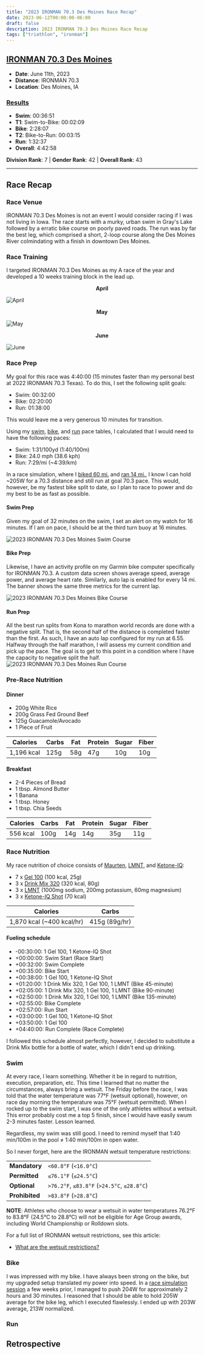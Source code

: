 ```yaml
---
title: "2023 IRONMAN 70.3 Des Moines Race Recap"
date: 2023-06-12T00:00:00-06:00
draft: false
description: 2023 IRONMAN 70.3 Des Moines Race Recap
tags: ["triathlon", "ironman"]
---
```


## [IRONMAN 70.3 Des Moines](https://www.ironman.com/im703-des-moines)
* **Date**: June 11th, 2023
* **Distance**: IRONMAN 70.3
* **Location**: Des Moines, IA

### [Results](https://www.ironman.com/im703-des-moines-results)
* **Swim**: 00:36:51
* **T1**: Swim-to-Bike: 00:02:09
* **Bike**: 2:28:07
* **T2**: Bike-to-Run: 00:03:15
* **Run**: 1:32:37
* **Overall**: 4:42:58

**Division Rank**: 7 | **Gender Rank**: 42 | **Overall Rank**: 43

---

## Race Recap

### Race Venue

IRONMAN 70.3 Des Moines is not an event I would consider racing if I was not living in Iowa. The race starts with a murky, urban swim in Gray's Lake followed by a erratic bike course on poorly paved roads. The run was by far the best leg, which comprised a short, 2-loop course along the Des Moines River colmindating with a finish in downtown Des Moines.

### Race Training

I targeted IRONMAN 70.3 Des Moines as my A race of the year and developed a 10 weeks training block in the lead up.

<div style="text-align: center">
  <strong>April</strong>
</div>

![April](/articles/2023-ironman-70.3-des-moines-race-recap/img/april.png)

<div style="text-align: center">
  <strong>May</strong>
</div>

![May](/articles/2023-ironman-70.3-des-moines-race-recap/img/may.png)

<div style="text-align: center">
  <strong>June</strong>
</div>

![June](/articles/2023-ironman-70.3-des-moines-race-recap/img/june.png)

### Race Prep

My goal for this race was 4:40:00 (15 minutes faster than my personal best at 2022 IRONMAN 70.3 Texas). To do this, I set the following split goals:
* Swim: 00:32:00
* Bike: 02:20:00
* Run: 01:38:00

This would leave me a very generous 10 minutes for transition.

Using my [swim](https://nickolaskraus.io/articles/swimming-speed-and-paces/), [bike](https://nickolaskraus.io/articles/cycling-speed-and-paces/), and [run](https://nickolaskraus.io/articles/running-speed-and-paces/) pace tables, I calculated that I would need to have the following paces:
* Swim: 1:31/100yd (1:40/100m)
* Bike: 24.0 mph (38.6 kph)
* Run: 7:29/mi (~4:39/km)

In a race simulation, where I [biked 60 mi.](https://connect.garmin.com/modern/activity/11115848550) and [ran 14 mi.](https://connect.garmin.com/modern/activity/11116800889), I know I can hold ~205W for a 70.3 distance and still run at goal 70.3 pace. This would, however, be my fastest bike split to date, so I plan to race to power and do my best to be as fast as possible.

#### Swim Prep

Given my goal of 32 minutes on the swim, I set an alert on my watch for 16 minutes. If I am on pace, I should be at the third turn buoy at 16 minutes.

![2023 IRONMAN 70.3 Des Moines Swim Course](/articles/2023-ironman-70.3-des-moines-race-recap/img/swim-course.png)

#### Bike Prep

Likewise, I have an activity profile on my Garmin bike computer specifically for IRONMAN 70.3. A custom data screen shows average speed, average power, and average heart rate. Similarly, auto lap is enabled for every 14 mi. The banner shows the same three metrics for the current lap.

![2023 IRONMAN 70.3 Des Moines Bike Course](/articles/2023-ironman-70.3-des-moines-race-recap/img/bike-course.png)

#### Run Prep

All the best run splits from Kona to marathon world records are done with a negative split. That is, the second half of the distance is completed faster than the first. As such, I have an auto lap configured for my run at 6.55. Halfway through the half marathon, I will assess my current condition and pick up the pace. The goal is to get to this point in a condition where I have the capacity to negative split the half.
![2023 IRONMAN 70.3 Des Moines Run Course](/articles/2023-ironman-70.3-des-moines-race-recap/img/run-course.png)

### Pre-Race Nutrition

#### Dinner

* 200g White Rice
* 200g Grass Fed Ground Beef
* 125g Guacamole/Avocado
* 1 Piece of Fruit

| Calories   | Carbs | Fat | Protein | Sugar | Fiber |
| ---------- | ----- | --- | ------- | ----- | ----- |
| 1,196 kcal |  125g | 58g |     47g |   10g |   10g |

#### Breakfast

* 2-4 Pieces of Bread
* 1 tbsp. Almond Butter
* 1 Banana
* 1 tbsp. Honey
* 1 tbsp. Chia Seeds

| Calories | Carbs | Fat | Protein | Sugar | Fiber |
| -------- | ----- | --- | ------- | ----- | ----- |
| 556 kcal |  100g | 14g | 	   14g |   35g |   11g |

### Race Nutrition

My race nutrition of choice consists of [Maurten](https://www.maurten.com/), [LMNT](https://drinklmnt.com/), and [Ketone-IQ](https://hvmn.com/):
* 7 x [Gel 100](https://www.maurten.com/products/gel-100-box-us) (100 kcal, 25g)
* 3 x [Drink Mix 320](https://www.maurten.com/products/drink-mix-320-box-us) (320 kcal, 80g)
* 3 x [LMNT](https://drinklmnt.com/products/lmnt-recharge-electrolyte-drink?variant=16358367199266) (1000mg sodium, 200mg potassium, 60mg magnesium)
* 3 x [Ketone-IQ Shot](https://hvmn.com/products/ketone-iq-shots) (70 kcal)

| Calories                  | Carbs          |
| ------------------------- | -------------- |
| 1,870 kcal (~400 kcal/hr) |  415g (89g/hr) |

#### Fueling schedule

* -00:30:00: 1 Gel 100, 1 Ketone-IQ Shot
* +00:00:00: Swim Start (Race Start)
* +00:32:00: Swim Complete
* +00:35:00: Bike Start
* +00:38:00: 1 Gel 100, 1 Ketone-IQ Shot
* +01:20:00: 1 Drink Mix 320, 1 Gel 100, 1 LMNT (Bike 45-minute)
* +02:05:00: 1 Drink Mix 320, 1 Gel 100, 1 LMNT (Bike 90-minute)
* +02:50:00: 1 Drink Mix 320, 1 Gel 100, 1 LMNT (Bike 135-minute)
* +02:55:00: Bike Complete
* +02:57:00: Run Start
* +03:00:00: 1 Gel 100, 1 Ketone-IQ Shot
* +03:50:00: 1 Gel 100
* +04:40:00: Run Complete (Race Complete)

I followed this schedule almost perfectly, however, I decided to substitute a Drink Mix bottle for a bottle of water, which I didn't end up drinking.

### Swim
At every race, I learn something. Whether it be in regard to nutrition, execution, preparation, etc. This time I learned that no matter the circumstances, always bring a wetsuit. The Friday before the race, I was told that the water temperature was 77°F (wetsuit optional), however, on race day morning the temperature was 75°F (wetsuit permitted). When I rocked up to the swim start, I was one of the only athletes without a wetsuit. This error probably cost me a top 5 finish, since I would have easily swum 2-3 minutes faster. Lesson learned.

Regardless, my swim was still good. I need to remind myself that 1:40 min/100m in the pool ≠ 1:40 min/100m in open water.

So I never forget, here are the IRONMAN wetsuit temperature restrictions:

|                |                                             |
| -------------- | ------------------------------------------- |
| **Mandatory**  | `<60.8°F` (`<16.0°C`)                       |
| **Permitted**  | `≤76.1°F` (`≤24.5°C`)                       |
| **Optional**   | `>76.2°F`, `≤83.8°F` (`>24.5°C`, `≤28.8°C`) |
| **Prohibited** | `>83.8°F` (`>28.8°C`)                       |

**NOTE**: Athletes who choose to wear a wetsuit in water temperatures 76.2°F to 83.8°F (24.5°C to 28.8°C) will not be eligible for Age Group awards, including World Championship or Rolldown slots.

For a full list of IRONMAN wetsuit restrictions, see this article:
* [What are the wetsuit restrictions?](https://help.ironman.com/knowledgebase/article/KA-01052/en-us)

### Bike

I was impressed with my bike. I have always been strong on the bike, but my upgraded setup translated my power into speed. In a [race simulation session](https://connect.garmin.com/modern/activity/11115848550) a few weeks prior, I managed to push 204W for approximately 2 hours and 30 minutes. I reasoned that I should be able to hold 205W average for the bike leg, which I executed flawlessly. I ended up with 203W average, 213W normalized.

### Run

## Retrospective
